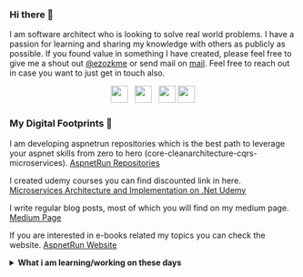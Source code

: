 ### Hi there 👋

I am software architect who is looking to solve real world problems. I have a passion for learning and sharing my knowledge with others as publicly as possible. 
If you found value in something I have created, please feel free to give me a shout out [@ezozkme](https://twitter.com/ezozkme/) or send mail on [mail](mailto:ezozkme@gmail.com). Feel free to reach out in case you want to just get in touch also.

<p align='center'>
<a href="https://www.linkedin.com/in/mehmet-%C3%B6zkaya-444a935/"><img height="30" src="https://github.com/singhkshitij/singhkshitij/blob/master/linkedin.png?raw=true"></a>&nbsp;&nbsp;
<a href="https://twitter.com/ezozkme"><img height="30" src="https://github.com/singhkshitij/singhkshitij/blob/master/twitter.png?raw=true"></a>&nbsp;&nbsp;
<a href="mailto:ezozkme@gmail.com"><img height="30" src="https://github.com/singhkshitij/singhkshitij/blob/master/mail.png?raw=true"></a>
<a href="https://aspnetrun.azurewebsites.net/"><img height="30" src="https://github.com/singhkshitij/singhkshitij/blob/master/blog.png?raw=true"></a>
</p>

### My Digital Footprints 🌱

I am developing aspnetrun repositories which is the best path to leverage your aspnet skills from zero to hero (core-cleanarchitecture-cqrs-microservices). [AspnetRun Repositories](https://github.com/aspnetrun)

I created udemy courses you can find discounted link in here. [Microservices Architecture and Implementation on .Net Udemy](https://www.udemy.com/course/microservices-architecture-and-implementation-on-dotnet/?couponCode=3988ADC79E858C6D55A7)

I write regular blog posts, most of which you will find on my medium page. [Medium Page](https://mehmetozkaya.medium.com/)

If you are interested in e-books related my topics you can check the website. [AspnetRun Website](https://aspnetrun.azurewebsites.net/)

<details>
 <summary><strong>What i am learning/working on these days</strong></summary>
   - Identity Server 4 <br/>
   - Serverless Architecture <br/>
   - .NET 5 <br/>
   - Video Editing <br/>   
</details>

